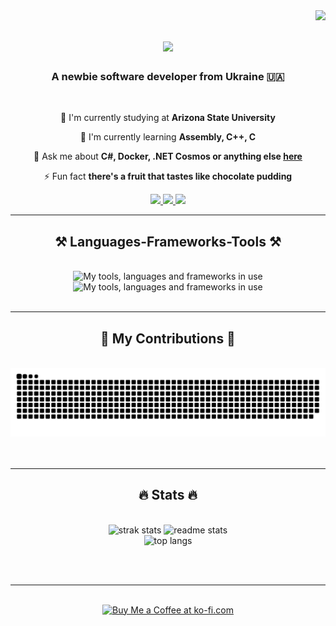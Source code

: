 <img align="right" src="https://visitor-badge.laobi.icu/badge?page_id=zimavi.zimavi" />

<h1 align="center">
    <a href="https://git.io/typing-svg">
        <img src="https://readme-typing-svg.demolab.com?font=Fira+Code&weight=700&size=35&duration=4000&pause=1000&color=C133F7&center=true&vCenter=true&random=false&width=500&height=70&lines=Hello!+%F0%9F%91%8B;I'm+zimavi!"/>
    </a>
</h1>

<h3 alt="Please don't judge harshly <3" align="center">A newbie software developer from Ukraine 🇺🇦</h3>

<br/>

<div align="center">
    
 🔭 I'm currently studying at **Arizona State University**

 🌱 I'm currently learning **Assembly, C++, C**

 💬 Ask me about **C#, Docker, .NET Cosmos or anything else [here](https://github.com/zimavi/zimavi/issues)**

 ⚡ Fun fact **there's a fruit that tastes like chocolate pudding**
    
 </div>

<div align="center">
    <a alt="dev@zimavi.net.ua" href="mailto:dev@zimavi.net.ua">
        <img src="https://img.shields.io/badge/Gmail-D14836?style=for-the-badge&logo=gmail&logoColor=white">
    </a>
    <a alt="@zimavi_dev" href="https://t.me/zimavi_dev">
        <img src="https://img.shields.io/badge/Telegram-2CA5E0?style=for-the-badge&logo=telegram&logoColor=white">
    </a>
    <a alt="Check out my repos :P" href="https://github.com/zimavi?tab=repositories">
        <img src="https://img.shields.io/badge/Portfolio-FF5722?style=for-the-badge&logo=todoist&logoColor=white">
    </a>
</div>

<hr/>

<h2 align="center">⚒️ Languages-Frameworks-Tools ⚒️</h2>
<br/>
<div align="center">
    <img alt="My tools, languages and frameworks in use" src="https://skillicons.dev/icons?i=java,javascript,cs,c,cpp,vscode,bash,docker,dotnet,git,github">
    <img alt="My tools, languages and frameworks in use" src="https://skillicons.dev/icons?i=idea,mysql,postgres,supabase,unity,visualstudio,py,postman,nodejs,maven">
</div>

<br/>
<hr/>

<div align="center">
    <h2>🐍 My Contributions 🐍</h2>
    <br/>
    <img alt="snake eating my contributions" src="https://raw.githubusercontent.com/zimavi/zimavi/output/github-contribution-grid-snake-dark.svg"/>
    <br/><br/><br/>
</div>

<hr/>
<h2 align="center">🔥 Stats 🔥</h2>
<br>
<div align="center">
    <img width=390 src="https://streak-stats.demolab.com/?user=zimavi&count_private=true&theme=react&border_radius=10" alt="strak stats">
    <img width=390 src="https://github-readme-stats-salesp07.vercel.app/api?username=zimavi&count_private=true&theme=react&rank_icon=github&border_radius=10" alt="readme stats"/>
    <br/>
    <img width=325 src="https://github-readme-stats-salesp07.vercel.app/api/top-langs?username=zimavi&hide=Binary,Markdown&langs_count=8&layout=compact&theme=react&border_radius=10&size_weight=0.5&count_weight=0.5&exclude_repo=github-readme-stats" alt="top langs"/>
</div>

<br/><br/>

<hr/>

<br/>

<div align="center">
    <a href='https://ko-fi.com/Z8Z0URCVP' target='_blank'><img height='36' style='border:0px;height:36px;' src='https://storage.ko-fi.com/cdn/kofi5.png?v=3' border='0' alt='Buy Me a Coffee at ko-fi.com' /></a>
</div>
